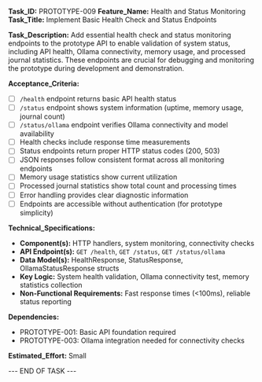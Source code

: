 **Task_ID:** PROTOTYPE-009
**Feature_Name:** Health and Status Monitoring
**Task_Title:** Implement Basic Health Check and Status Endpoints

**Task_Description:**
Add essential health check and status monitoring endpoints to the prototype API to enable validation of system status, including API health, Ollama connectivity, memory usage, and processed journal statistics. These endpoints are crucial for debugging and monitoring the prototype during development and demonstration.

**Acceptance_Criteria:**

- [ ] `/health` endpoint returns basic API health status
- [ ] `/status` endpoint shows system information (uptime, memory usage, journal count)
- [ ] `/status/ollama` endpoint verifies Ollama connectivity and model availability
- [ ] Health checks include response time measurements
- [ ] Status endpoints return proper HTTP status codes (200, 503)
- [ ] JSON responses follow consistent format across all monitoring endpoints
- [ ] Memory usage statistics show current utilization
- [ ] Processed journal statistics show total count and processing times
- [ ] Error handling provides clear diagnostic information
- [ ] Endpoints are accessible without authentication (for prototype simplicity)

**Technical_Specifications:**

- **Component(s):** HTTP handlers, system monitoring, connectivity checks
- **API Endpoint(s):** `GET /health`, `GET /status`, `GET /status/ollama`
- **Data Model(s):** HealthResponse, StatusResponse, OllamaStatusResponse structs
- **Key Logic:** System health validation, Ollama connectivity test, memory statistics collection
- **Non-Functional Requirements:** Fast response times (<100ms), reliable status reporting

**Dependencies:**

- PROTOTYPE-001: Basic API foundation required
- PROTOTYPE-003: Ollama integration needed for connectivity checks

**Estimated_Effort:** Small

--- END OF TASK ---

